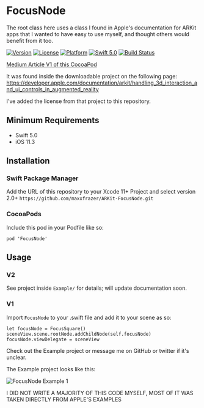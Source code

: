# FocusNode

The root class here uses a class I found in Apple's documentation for ARKit apps that I wanted to have easy to use myself, and thought others would benefit from it too.

[![Version](https://img.shields.io/cocoapods/v/FocusNode.svg)](https://cocoapods.org/pods/FocusNode)
[![License](https://img.shields.io/cocoapods/l/FocusNode.svg)](https://cocoapods.org/pods/FocusNode)
[![Platform](https://img.shields.io/cocoapods/p/FocusNode.svg)](https://cocoapods.org/pods/FocusNode)
[![Swift 5.0](https://img.shields.io/badge/Swift-5.0-orange.svg?style=flat)](https://swift.org/)
[![Build Status](https://travis-ci.com/maxxfrazer/ARKit-FocusNode.svg?branch=master)](https://travis-ci.com/maxxfrazer/ARKit-FocusNode)


[Medium Article V1 of this CocoaPod](https://medium.com/@maxxfrazer/arkit-pods-focusnode-46343cffe7fe)


It was found inside the downloadable project on the following page:
https://developer.apple.com/documentation/arkit/handling_3d_interaction_and_ui_controls_in_augmented_reality

I've added the license from that project to this repository.

## Minimum Requirements
  - Swift 5.0
  - iOS 11.3

## Installation

### Swift Package Manager

Add the URL of this repository to your Xcode 11+ Project and select version 2.0+
`https://github.com/maxxfrazer/ARKit-FocusNode.git`

### CocoaPods
Include this pod in your Podfile like so:

```
pod 'FocusNode'
```

## Usage

### V2

See project inside `Example/` for details; will update documentation soon.

### V1
Import `FocusNode` to your .swift file and add it to your scene as so:

```
let focusNode = FocusSquare()
sceneView.scene.rootNode.addChildNode(self.focusNode)
focusNode.viewDelegate = sceneView
```

Check out the Example project or message me on GitHub or twitter if it's unclear.


The Example project looks like this:

![FocusNode Example 1](https://github.com/maxxfrazer/ARKit-FocusNode/blob/master/media/FocusNode-Example1.gif)



I DID NOT WRITE A MAJORITY OF THIS CODE MYSELF, MOST OF IT WAS TAKEN DIRECTLY FROM APPLE'S EXAMPLES
